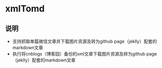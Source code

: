 # xmlTomd

## 说明

* 支持抓取单篇微信文章并下载图片资源及转为github page（jeklly）配套的markdown文章
* 执行将cnblogs（博客园）备份的xml文章下载图片资源及转为github page（jeklly）配套的markdown文章
